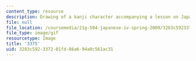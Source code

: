 ```yaml
---
content_type: resource
description: Drawing of a kanji character accompanying a lesson on Japanese.
file: null
file_location: /coursemedia/21g-504-japanese-iv-spring-2009/3283c592337201fd86a694a0c561ac31_3375.gif
file_type: image/gif
resourcetype: Image
title: '3375'
uid: 3283c592-3372-01fd-86a6-94a0c561ac31
---
```

